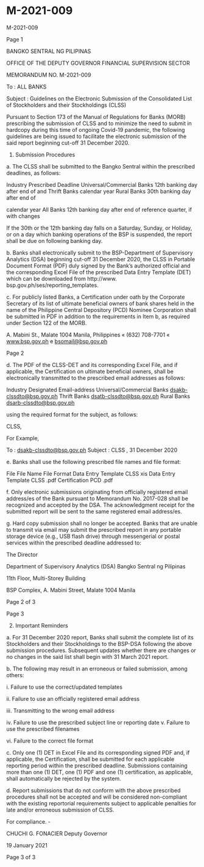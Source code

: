 # M-2021-009

M-2021-009

Page 1

BANGKO SENTRAL NG PILIPINAS

OFFICE OF THE DEPUTY GOVERNOR FINANCIAL SUPERVISION SECTOR

MEMORANDUM NO. M-2021-009

To : ALL BANKS

Subject : Guidelines on the Electronic Submission of the Consolidated List of Stockholders and their Stockholdings (CLSS)

Pursuant to Section 173 of the Manual of Regulations for Banks (MORB) prescribing the submission of CLSS and to minimize the need to submit in hardcopy during this time of ongoing Covid-19 pandemic, the following guidelines are being issued to facilitate the electronic submission of the said report beginning cut-off 31 December 2020.

1. Submission Procedures

a. The CLSS shall be submitted to the Bangko Sentral within the prescribed deadlines, as follows:

Industry Prescribed Deadline Universal/Commercial Banks 12th banking day after end of and Thrift Banks calendar year Rural Banks 30th banking day after end of

calendar year All Banks 12th banking day after end of reference quarter, if with changes

If the 30th or the 12th banking day falls on a Saturday, Sunday, or Holiday, or on a day which banking operations of the BSP is suspended, the report shall be due on following banking day.

b. Banks shall electronically submit to the BSP-Department of Supervisory Analytics (DSA) beginning cut-off 31 December 2020, the CLSS in Portable Document Format (PDF) duly signed by the Bank’s authorized official and the corresponding Excel File of the prescribed Data Entry Template (DET) which can be downloaded from http://www. bsp.gov.ph/ses/reporting_templates.

c. For publicly listed Banks, a Certification under oath by the Corporate Secretary of its list of ultimate beneficial owners of bank shares held in the name of the Philippine Central Depository (PCD) Nominee Corporation shall be submitted in PDF in addition to the requirements in Item b, as required under Section 122 of the MORB.

A. Mabini St., Malate 1004 Manila, Philippines « (632) 708-7701 « www.bsp.gov.ph e bsomail@bsp.gov.ph

Page 2

d. The PDF of the CLSS-DET and its corresponding Excel File, and if applicable, the Certification on ultimate beneficial owners, shall be electronically transmitted to the prescribed email addresses as follows:

Industry Designated Email-address Universal/Commercial Banks dsakb-clssdto@bsp.gov.ph Thrift Banks dsatb-clssdto@bsp.gov.ph Rural Banks dsarb-clssdto@bsp.gov.ph

using the required format for the subject, as follows:

CLSS<space><Name of Bank>,<space><Reference Period in dd month name ccyy>

For Example,

To : dsakb-clssdto@bsp.gov.ph Subject : CLSS <ABC Bank>, 31 December 2020

e. Banks shall use the following prescribed file names and file format:

File File Name File Format Data Entry Template CLSS xis Data Entry Template CLSS .pdf Certification PCD .pdf

f. Only electronic submissions originating from officially registered email address/es of the Bank pursuant to Memorandum No. 2017-028 shall be recognized and accepted by the DSA. The acknowledgment receipt for the submitted report will be sent to the same registered email address/es.

g. Hard copy submission shall no longer be accepted. Banks that are unable to transmit via email may submit the prescribed report in any portable storage device (e.g., USB flash drive) through messengerial or postal services within the prescribed deadline addressed to:

The Director

Department of Supervisory Analytics (DSA) Bangko Sentral ng Pilipinas

11th Floor, Multi-Storey Building

BSP Complex, A. Mabini Street, Malate 1004 Manila

Page 2 of 3

Page 3

2. Important Reminders

a. For 31 December 2020 report, Banks shall submit the complete list of its Stockholders and their Stockholdings to the BSP-DSA following the above submission procedures. Subsequent updates whether there are changes or no changes in the said list shall begin with 31 March 2021 report.

b. The following may result in an erroneous or failed submission, among others:

i. Failure to use the correct/updated templates

ii. Failure to use an officially registered email address

iii. Transmitting to the wrong email address

iv. Failure to use the prescribed subject line or reporting date v. Failure to use the prescribed filenames

vi. Failure to the correct file format

c. Only one (1) DET in Excel File and its corresponding signed PDF and, if applicable, the Certification, shall be submitted for each applicable reporting period within the prescribed deadline. Submissions containing more than one (1) DET, one (1) PDF and one (1) certification, as applicable, shall automatically be rejected by the system.

d. Report submissions that do not conform with the above prescribed procedures shall not be accepted and will be considered non-compliant with the existing reportorial requirements subject to applicable penalties for late and/or erroneous submission of CLSS.

For compliance. - 

CHUCHI G. FONACIER Deputy Governor

19 January 2021

Page 3 of 3